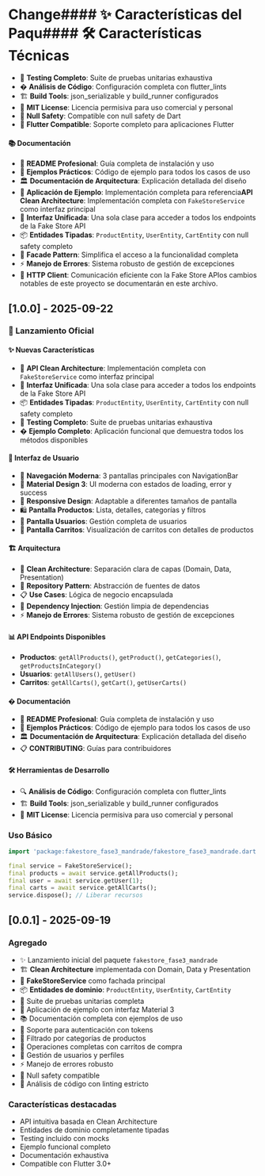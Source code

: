 # Change#### ✨ Características del Paqu#### 🛠️ Características Técnicas
- 🧪 **Testing Completo**: Suite de pruebas unitarias exhaustiva
- � **Análisis de Código**: Configuración completa con flutter_lints
- 🏗️ **Build Tools**: json_serializable y build_runner configurados
- 📄 **MIT License**: Licencia permisiva para uso comercial y personal
- 🎯 **Null Safety**: Compatible con null safety de Dart
- 📱 **Flutter Compatible**: Soporte completo para aplicaciones Flutter

#### 📚 Documentación
- 📖 **README Profesional**: Guía completa de instalación y uso
- 🔧 **Ejemplos Prácticos**: Código de ejemplo para todos los casos de uso
- 🏛️ **Documentación de Arquitectura**: Explicación detallada del diseño
- 📱 **Aplicación de Ejemplo**: Implementación completa para referencia**API Clean Architecture**: Implementación completa con `FakeStoreService` como interfaz principal
- 🎯 **Interfaz Unificada**: Una sola clase para acceder a todos los endpoints de la Fake Store API
- 📦 **Entidades Tipadas**: `ProductEntity`, `UserEntity`, `CartEntity` con null safety completo
- 🔄 **Facade Pattern**: Simplifica el acceso a la funcionalidad completa
- ⚡ **Manejo de Errores**: Sistema robusto de gestión de excepciones
- 📡 **HTTP Client**: Comunicación eficiente con la Fake Store APIos cambios notables de este proyecto se documentarán en este archivo.

## [1.0.0] - 2025-09-22

### 🎉 Lanzamiento Oficial

#### ✨ Nuevas Características
- 🚀 **API Clean Architecture**: Implementación completa con `FakeStoreService` como interfaz principal
- 🎯 **Interfaz Unificada**: Una sola clase para acceder a todos los endpoints de la Fake Store API
- 📦 **Entidades Tipadas**: `ProductEntity`, `UserEntity`, `CartEntity` con null safety completo
- 🧪 **Testing Completo**: Suite de pruebas unitarias exhaustiva
- � **Ejemplo Completo**: Aplicación funcional que demuestra todos los métodos disponibles

#### 🎨 Interfaz de Usuario
- 📱 **Navegación Moderna**: 3 pantallas principales con NavigationBar
- 🎨 **Material Design 3**: UI moderna con estados de loading, error y success
- 📱 **Responsive Design**: Adaptable a diferentes tamaños de pantalla
- 🛍️ **Pantalla Productos**: Lista, detalles, categorías y filtros
- 👥 **Pantalla Usuarios**: Gestión completa de usuarios
- 🛒 **Pantalla Carritos**: Visualización de carritos con detalles de productos

#### 🏗️ Arquitectura
- 🎯 **Clean Architecture**: Separación clara de capas (Domain, Data, Presentation)
- 🔄 **Repository Pattern**: Abstracción de fuentes de datos
- 📋 **Use Cases**: Lógica de negocio encapsulada
- 💉 **Dependency Injection**: Gestión limpia de dependencias
- ⚡ **Manejo de Errores**: Sistema robusto de gestión de excepciones

#### 📊 API Endpoints Disponibles
- **Productos**: `getAllProducts()`, `getProduct()`, `getCategories()`, `getProductsInCategory()`
- **Usuarios**: `getAllUsers()`, `getUser()`
- **Carritos**: `getAllCarts()`, `getCart()`, `getUserCarts()`

#### � Documentación
- 📖 **README Profesional**: Guía completa de instalación y uso
- 🔧 **Ejemplos Prácticos**: Código de ejemplo para todos los casos de uso
- 🏛️ **Documentación de Arquitectura**: Explicación detallada del diseño
- 📋 **CONTRIBUTING**: Guías para contribuidores

#### 🛠️ Herramientas de Desarrollo
- 🔍 **Análisis de Código**: Configuración completa con flutter_lints
- 🏗️ **Build Tools**: json_serializable y build_runner configurados
- 📄 **MIT License**: Licencia permisiva para uso comercial y personal

### Uso Básico
```dart
import 'package:fakestore_fase3_mandrade/fakestore_fase3_mandrade.dart';

final service = FakeStoreService();
final products = await service.getAllProducts();
final user = await service.getUser(1);
final carts = await service.getAllCarts();
service.dispose(); // Liberar recursos
```

## [0.0.1] - 2025-09-19

### Agregado
- ✨ Lanzamiento inicial del paquete `fakestore_fase3_mandrade`
- 🏗️ **Clean Architecture** implementada con Domain, Data y Presentation
- 🎯 **FakeStoreService** como fachada principal
- 📦 **Entidades de dominio**: `ProductEntity`, `UserEntity`, `CartEntity`
- 🧪 Suite de pruebas unitarias completa
- 📱 Aplicación de ejemplo con interfaz Material 3
- 📚 Documentación completa con ejemplos de uso
- 🔐 Soporte para autenticación con tokens
- 📂 Filtrado por categorías de productos
- 🛒 Operaciones completas con carritos de compra
- 👥 Gestión de usuarios y perfiles
- ⚡ Manejo de errores robusto
- 🎯 Null safety compatible
- 🧹 Análisis de código con linting estricto

### Características destacadas
- API intuitiva basada en Clean Architecture
- Entidades de dominio completamente tipadas
- Testing incluido con mocks
- Ejemplo funcional completo
- Documentación exhaustiva
- Compatible con Flutter 3.0+
